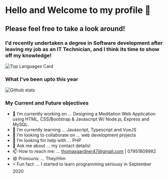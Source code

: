# Hello and Welcome to my profile 👋

## Please feel free to take a look around!

### I'd recently undertaken a degree in Software development after leaving my job as an IT Technician, and I think its time to show off my knowledge!
![Top Languages Card](https://github-readme-stats.vercel.app/api/top-langs/?username=thomasgardner4PU&layout=compact)

### What I've been upto this year
![Github stats](https://github-readme-stats.vercel.app/api?username=thomasgardner4PU&theme=highcontrast&show_icons=true&count_private=true)


### My Current and Future objectives
- 🔭 I’m currently working on ... Designing a Meditation Web Application using HTML, CSS/Bootstrap & Javascript W/ Node.js, Express and MySQL.
- 🌱 I’m currently learning ... Javascript, Typescript and VueJS
- 👯 I’m looking to collaborate on ... web development projects
- 🤔 I’m looking for help with ... PHP
- 💬 Ask me about ... my contact details!
- 📫 How to reach me: ... thomasgardner47@gmail.com | 07951809982
- 😄 Pronouns: ... They/Him
- ⚡ Fun fact: ... I started to learn programming seriousy in September 2020
